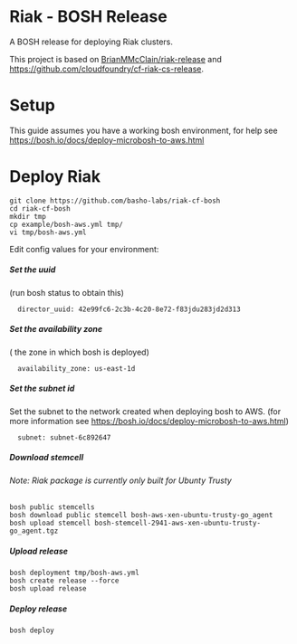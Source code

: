 # Riak - BOSH Release
A BOSH release for deploying Riak clusters.

This project is based on [BrianMMcClain/riak-release](https://github.com/BrianMMcClain/riak-release) and https://github.com/cloudfoundry/cf-riak-cs-release.

Setup 
==
This guide assumes you have a working bosh environment, for help see https://bosh.io/docs/deploy-microbosh-to-aws.html

Deploy Riak
==

```
git clone https://github.com/basho-labs/riak-cf-bosh
cd riak-cf-bosh
mkdir tmp
cp example/bosh-aws.yml tmp/
vi tmp/bosh-aws.yml
```
Edit config values for your environment:
##### Set the uuid 
(run bosh status to obtain this)
```
  director_uuid: 42e99fc6-2c3b-4c20-8e72-f83jdu283jd2d313
```  

##### Set the availability zone
( the zone in which bosh is deployed)
```
  availability_zone: us-east-1d
```
##### Set the subnet id

Set the subnet to the network created when deploying bosh to AWS.
(for more information see https://bosh.io/docs/deploy-microbosh-to-aws.html)
```
  subnet: subnet-6c892647
```

##### Download stemcell

###### Note: Riak package is currently only built for Ubunty Trusty

```
bosh public stemcells
bosh download public stemcell bosh-aws-xen-ubuntu-trusty-go_agent
bosh upload stemcell bosh-stemcell-2941-aws-xen-ubuntu-trusty-go_agent.tgz
```
##### Upload release
```
bosh deployment tmp/bosh-aws.yml
bosh create release --force
bosh upload release
```
##### Deploy release
```
bosh deploy
```

